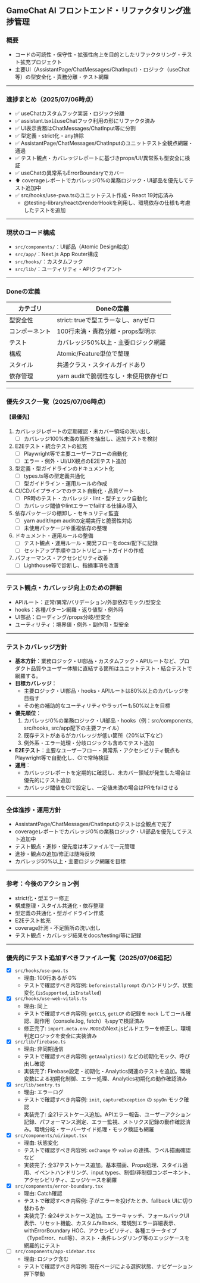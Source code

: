 ## GameChat AI フロントエンド・リファクタリング進捗管理

### 概要
- コードの可読性・保守性・拡張性向上を目的としたリファクタリング・テスト拡充プロジェクト
- 主要UI（AssistantPage/ChatMessages/ChatInput）・ロジック（useChat等）の型安全化・責務分離・テスト網羅

---

### 進捗まとめ（2025/07/06時点）

- ✅ useChatカスタムフック実装・ロジック分離
- ✅ assistant.tsxはuseChatフック利用の形にリファクタ済み
- ✅ UI表示責務はChatMessages/ChatInput等に分割
- ✅ 型定義・strict化・any排除
- ✅ AssistantPage/ChatMessages/ChatInputのユニットテスト全観点網羅・通過
- ✅ テスト観点・カバレッジレポートに基づきprops/UI/異常系も型安全に検証
- ✅ useChatの異常系もErrorBoundaryでカバー
- ⬆ coverageレポートでカバレッジ0%の業務ロジック・UI部品を優先してテスト追加中
- ✅ src/hooks/use-pwa.tsのユニットテスト作成・React 19対応済み
  - @testing-library/reactのrenderHookを利用し、環境依存の仕様も考慮したテストを追加

---

### 現状のコード構成
- `src/components/`：UI部品（Atomic Design粒度）
- `src/app/`：Next.js App Router構成
- `src/hooks/`：カスタムフック
- `src/lib/`：ユーティリティ・APIクライアント

---

### Doneの定義
| カテゴリ      | Doneの定義                                      |
| ------------ | ----------------------------------------------- |
| 型安全性      | strict: trueで型エラーなし、anyゼロ             |
| コンポーネント| 100行未満・責務分離・props型明示                |
| テスト        | カバレッジ50%以上・主要ロジック網羅             |
| 構成          | Atomic/Feature単位で整理                        |
| スタイル      | 共通クラス・スタイルガイドあり                  |
| 依存管理      | yarn auditで脆弱性なし・未使用依存ゼロ           |

---

### 優先タスク一覧（2025/07/06時点）

#### 【最優先】
1. カバレッジレポートの定期確認・未カバー領域の洗い出し
   - [ ] カバレッジ100%未満の箇所を抽出し、追加テストを検討
2. E2Eテスト・統合テストの拡充
   - [ ] Playwright等で主要ユーザーフローの自動化
   - [ ] エラー・例外・UI/UX観点のE2Eテスト追加
3. 型定義・型ガイドラインのドキュメント化
   - [ ] types.ts等の型定義共通化
   - [ ] 型ガイドライン・運用ルールの作成
4. CI/CDパイプラインでのテスト自動化・品質ゲート
   - [ ] PR時のテスト・カバレッジ・lint・型チェック自動化
   - [ ] カバレッジ閾値やlintエラーでfailする仕組み導入
5. 依存パッケージの棚卸し・セキュリティ監査
   - [ ] yarn audit/npm auditの定期実行と脆弱性対応
   - [ ] 未使用パッケージや重複依存の整理
6. ドキュメント・運用ルールの整備
   - [ ] テスト観点・運用ルール・開発フローをdocs/配下に記録
   - [ ] セットアップ手順やコントリビュートガイドの作成
7. パフォーマンス・アクセシビリティ改善
   - [ ] Lighthouse等で診断し、指摘事項を改善

---

### テスト観点・カバレッジ向上のための詳細
- APIルート：正常/異常/バリデーション/外部依存モック/型安全
- hooks：各種パターン網羅・返り値型・例外時
- UI部品：ローディング/props分岐/型安全
- ユーティリティ：境界値・例外・副作用・型安全

---

### テストカバレッジ方針
- **基本方針**：業務ロジック・UI部品・カスタムフック・APIルートなど、プロダクト品質やユーザー体験に直結する箇所はユニットテスト・結合テストで網羅する。
- **目標カバレッジ**：
  - 主要ロジック・UI部品・hooks・APIルートは80%以上のカバレッジを目指す
  - その他の補助的なユーティリティやラッパーも50%以上を目標
- **優先順位**：
  1. カバレッジ0%の業務ロジック・UI部品・hooks（例：src/components, src/hooks, src/app配下の主要ファイル）
  2. 既存テストがあるがカバレッジが低い箇所（20%以下など）
  3. 例外系・エラー処理・分岐ロジックも含めてテスト追加
- **E2Eテスト**：主要なユーザーフロー・異常系・アクセシビリティ観点もPlaywright等で自動化し、CIで常時検証
- **運用**：
  - カバレッジレポートを定期的に確認し、未カバー領域が発生した場合は優先的にテスト追加
  - カバレッジ閾値をCIで設定し、一定値未満の場合はPRをfailさせる

---

### 全体進捗・運用方針
- AssistantPage/ChatMessages/ChatInputのテストは全観点で完了
- coverageレポートでカバレッジ0%の業務ロジック・UI部品を優先してテスト追加中
- テスト観点・進捗・優先度は本ファイルで一元管理
- 進捗・観点の追加/修正は随時反映
- カバレッジ50%以上・主要ロジック網羅を目標

---

### 参考：今後のアクション例
- strict化・型エラー修正
- 構成整理・スタイル共通化・依存整理
- 型定義の共通化・型ガイドライン作成
- E2Eテスト拡充
- coverage計測・不足箇所の洗い出し
- テスト観点・カバレッジ結果をdocs/testing/等に記録

---

### 優先的にテスト追加すべきファイル一覧（2025/07/06追記）
- [x] `src/hooks/use-pwa.ts`  
  - 理由: 100行あるが 0%
  - テストで確認すべき内容例: `beforeinstallprompt` のハンドリング、状態変化 (`isSupported`, `isInstalled`)
- [x] `src/hooks/use-web-vitals.ts`  
  - 理由: 同上
  - テストで確認すべき内容例: `getCLS`, `getLCP` の記録を `mock` してコール確認、副作用（console.log, fetch）もspyで検証済み
  - 修正完了: `import.meta.env.MODE`のNext.jsビルドエラーを修正し、環境判定ロジックを安全に実装済み
- [x] `src/lib/firebase.ts`  
  - 理由: 非同期通信
  - テストで確認すべき内容例: `getAnalytics()` などの初期化モック、呼び出し確認
  - 実装完了: Firebase設定・初期化・Analytics関連のテストを追加。環境変数による初期化制御、エラー処理、Analytics初期化の動作確認済み
- [x] `src/lib/sentry.ts`  
  - 理由: エラーログ
  - テストで確認すべき内容例: `init`, `captureException` の `spyOn` モック確認
  - 実装完了: 全21テストケース追加。APIエラー報告、ユーザーアクション記録、パフォーマンス測定、エラー監視、メトリクス記録の動作確認済み。環境分岐・サーバーサイド処理・モック検証も網羅
- [x] `src/components/ui/input.tsx`  
  - 理由: 状態変化
  - テストで確認すべき内容例: `onChange` や `value` の連携、ラベル描画確認など
  - 実装完了: 全37テストケース追加。基本描画、Props処理、スタイル適用、イベントハンドリング、input types、制御/非制御コンポーネント、アクセシビリティ、エッジケースを網羅
- [x] `src/components/error-boundary.tsx`  
  - 理由: Catch確認
  - テストで確認すべき内容例: 子がエラーを投げたとき、fallback UIに切り替わるか
  - 実装完了: 全24テストケース追加。エラーキャッチ、フォールバックUI表示、リセット機能、カスタムfallback、環境別エラー詳細表示、withErrorBoundary HOC、アクセシビリティ、各種エラータイプ（TypeError、null等）、ネスト・条件レンダリング等のエッジケースを網羅的にテスト
- [ ] `src/components/app-sidebar.tsx`  
  - 理由: ロジック含む
  - テストで確認すべき内容例: 現在ページによる選択状態、ナビゲーション押下挙動